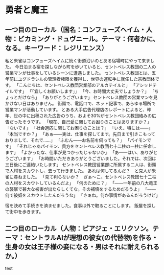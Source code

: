 # 勇者と魔王
## 一つ目のローカル（国名：コンフューズヘイム・人物：ビカミング・ドュヴニール。テーマ：何者かに、なる。キーワード：レジリエンス）
私と朱雀はコンフューズヘイムに続く街道沿いのとある宿場町にやって来ました。
今日泊まる宿を探しながら町を歩いていると、セントベレス教団の二人の営業マンが仕事をしているシーンに遭遇しました。
セントベレス教団とは、五年前にユグドラシルの管理者権限を獲得し、世界の運転手に就任した宗教団体です。
「こんにちは、セントベレス教団営業部のアルカテイルと」
「アシッドテイルです」
「「宜しくお願いします」」
「今、お時間大丈夫でしょうか？」
「ちょっとだけなら」
「ありがとうございます」
セントベレス教団の営業マンを見かけない日はありません。
街頭で、電話口で、ネット記事で、あらゆる場所で営業マンが活動しています。
とある大手広告代理店のレポートによると、昨年、世の中に出稿された広告のうち、およそ30%がセントベレス教団絡みの広告だったそうです。
「現在、自己愛に関してお困りのことはありますか？」
「ないです」
「社会適応に関してお困りのことは？」
「いえ、特には――」
「本当ですか？」
「あぁ――実は、仕事を探してます。先日まで引きこもっておりまして、それで……」
「ふむん――お名前を伺っても？」
「パイモンです」
「それじゃあパイモン、貴方をセントベレス教団七十二柱の一柱に任命します」
「よかったな、仕事が見つかったじゃないか」
「あ――はい、ありがとうございます」
「お時間いただきありがとうございました。それでは、次回は三日後にご連絡いたします」
セントベレス教団営業部に所属する二人は、街頭で人材をスカウトし、去って行きました。
あれは何してるんだ？　と克人が朱雀に尋ねました。
「見て判らないか？　ざぁ～こ。セントベレス教団七十二柱の人材をスカウトしているんだよ」
「何のために？」
「――一年前の八大竜王の襲撃で甚大な被害が出たらしくてな。その補填をするためだろうよ」
「――何で彼奴をスカウトしたんだろうな」
「さぁね。何か事情があるんだろうけど」

宿を決めて手続きを済ませました。食事は外で取ることにします。
飯屋を探して街中を歩きます。



## 二つ目のローカル（人物：ピアジェ・エリクソン。テーマ：セントラルAIが理想の彼女(の代替物)を作る・生身の女は王子様の妾になる・男はそれに耐えられるか。）
test